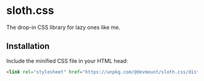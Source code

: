 # sloth.css

The drop-in CSS library for lazy ones like me.

## Installation

Include the minified CSS file in your HTML head:

```html
<link rel="stylesheet" href="https://unpkg.com/@devmount/sloth.css/dist/sloth.min.css" />
```
